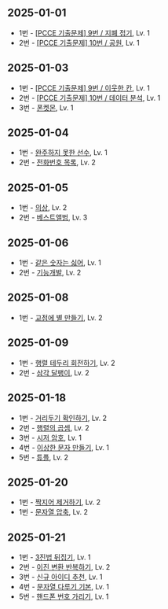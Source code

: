 ## 2025-01-01
* 1번 - [[PCCE 기출문제] 9번 / 지폐 접기](https://school.programmers.co.kr/learn/courses/30/lessons/340199), Lv. 1
* 2번 - [[PCCE 기출문제] 10번 / 공원](https://school.programmers.co.kr/learn/courses/30/lessons/340198), Lv. 1

## 2025-01-03
* 1번 - [[PCCE 기출문제] 9번 / 이웃한 칸](https://school.programmers.co.kr/learn/courses/30/lessons/250125), Lv. 1
* 2번 - [[PCCE 기출문제] 10번 / 데이터 분석](https://school.programmers.co.kr/learn/courses/30/lessons/250121), Lv. 1
* 3번 - [폰켓몬](https://school.programmers.co.kr/learn/courses/30/lessons/1845), Lv. 1

## 2025-01-04
* 1번 - [완주하지 못한 선수](https://school.programmers.co.kr/learn/courses/30/lessons/42576), Lv. 1
* 2번 - [전화번호 목록](https://school.programmers.co.kr/learn/courses/30/lessons/42577), Lv. 2

## 2025-01-05
* 1번 - [의상](https://school.programmers.co.kr/learn/courses/30/lessons/42578), Lv. 2
* 2번 - [베스트앨범](https://school.programmers.co.kr/learn/courses/30/lessons/42579), Lv. 3

## 2025-01-06
* 1번 - [같은 숫자는 싫어](https://school.programmers.co.kr/learn/courses/30/lessons/12906), Lv. 1
* 2번 - [기능개발](https://school.programmers.co.kr/learn/courses/30/lessons/42586), Lv. 2

## 2025-01-08
* 1번 - [교점에 별 만들기](https://school.programmers.co.kr/learn/courses/30/lessons/87377), Lv. 2

## 2025-01-09
* 1번 - [행렬 테두리 회전하기](https://school.programmers.co.kr/learn/courses/30/lessons/77485), Lv. 2
* 2번 - [삼각 달팽이](https://school.programmers.co.kr/learn/courses/30/lessons/68645), Lv. 2

## 2025-01-18
* 1번 - [거리두기 확인하기](https://school.programmers.co.kr/learn/courses/30/lessons/81302), Lv. 2
* 2번 - [행렬의 곱셈](https://school.programmers.co.kr/learn/courses/30/lessons/12949), Lv. 2
* 3번 - [시저 암호](https://school.programmers.co.kr/learn/courses/30/lessons/12926), Lv. 1
* 4번 - [이상한 문자 만들기](https://school.programmers.co.kr/learn/courses/30/lessons/12930), Lv. 1
* 5번 - [튜플](https://school.programmers.co.kr/learn/courses/30/lessons/64065), Lv. 2

## 2025-01-20
* 1번 - [짝지어 제거하기](https://school.programmers.co.kr/learn/courses/30/lessons/12973), Lv. 2
* 1번 - [문자열 압축](https://school.programmers.co.kr/learn/courses/30/lessons/60057), Lv. 2

## 2025-01-21
* 1번 - [3진법 뒤집기](https://school.programmers.co.kr/learn/courses/30/lessons/68935), Lv. 1
* 2번 - [이진 변환 반복하기](https://school.programmers.co.kr/learn/courses/30/lessons/70129), Lv. 2
* 3번 - [신규 아이디 추천](https://school.programmers.co.kr/learn/courses/30/lessons/72410), Lv. 1
* 4번 - [문자열 다루기 기본](https://school.programmers.co.kr/learn/courses/30/lessons/12918), Lv. 1
* 5번 - [핸드폰 번호 가리기](https://school.programmers.co.kr/learn/courses/30/lessons/12948), Lv. 1
